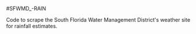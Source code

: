 #SFWMD_-RAIN

Code to scrape the South Florida Water Management District's weather site for rainfall estimates.
